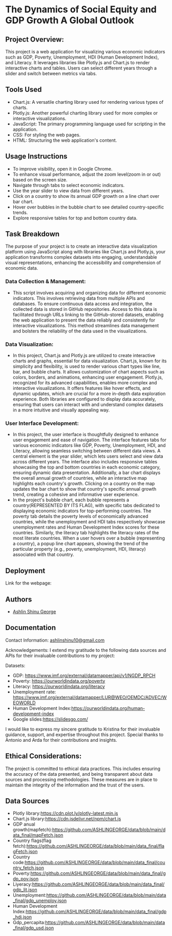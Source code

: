 
#  The Dynamics of Social Equity and GDP Growth A Global Outlook

## Project Overview:
This project is a web application for visualizing various economic indicators such as GDP, Poverty, Unemployment, HDI (Human Development Index), and Literacy. It leverages libraries like Plotly.js and Chart.js to render interactive charts and tables. Users can select different years through a slider and switch between metrics via tabs.

## Tools Used
* Chart.js: A versatile charting library used for rendering various types of charts.
* Plotly.js: Another powerful charting library used for more complex or interactive visualizations.
* JavaScript: The primary programming language used for scripting in the application.
* CSS: For styling the web pages.
* HTML: Structuring the web application's content.

## Usage Instructions
* To improve visibility, open it in Google Chrome.
* To enhance visual performance, adjust the zoom level(zoom in or out) based on the screen size.
* Navigate through tabs to select economic indicators.
* Use the year slider to view data from different years.
* Click on a country to show its annual GDP growth on a line chart over bar chart.
* Hover over bubbles in the bubble chart to see detailed country-specific trends.
* Explore responsive tables for top and bottom country data.

## Task Breakdown
The purpose of your project is to create an interactive data visualization platform using JavaScript along with libraries like Chart.js and Plotly.js, your application transforms complex datasets into engaging, understandable visual representations, enhancing the accessibility and comprehension of economic data.
### Data Collection & Management:
* This script involves acquiring and organizing data for different economic indicators. This involves retrieving data from multiple APIs and databases. To ensure continuous data access and integration, the collected data is stored in GitHub repositories. Access to this data is facilitated through URLs linking to the GitHub-stored datasets, enabling the web application to present the data reliably and consistently for interactive visualizations. This method streamlines data management and bolsters the reliability of the data used in the visualizations.

### Data Visualization: 
* In this project, Chart.js and Plotly.js are utilized to create interactive charts and graphs, essential for data visualization. Chart.js, known for its simplicity and flexibility, is used to render various chart types like line, bar, and bubble charts. It allows customization of chart aspects such as colors, borders, and animations, enhancing user engagement. Plotly.js, recognized for its advanced capabilities, enables more complex and interactive visualizations. It offers features like hover effects, and dynamic updates, which are crucial for a more in-depth data exploration experience. Both libraries are configured to display data accurately, ensuring that users can interact with and understand complex datasets in a more intuitive and visually appealing way.

### User Interface Development: 
* In this project, the user interface is thoughtfully designed to enhance user engagement and ease of navigation. The interface features tabs for various economic indicators like GDP, Poverty, Unemployment, HDI, and Literacy, allowing seamless switching between different data views. A central element is the year slider, which lets users select and view data across different years. The interface also includes responsive tables showcasing the top and bottom countries in each economic category, ensuring dynamic data presentation. Additionally, a bar chart displays the overall annual growth of countries, while an interactive map highlights each country's growth. Clicking on a country on the map updates the bar chart to show that country's specific annual growth trend, creating a cohesive and informative user experience.
* In the project's bubble chart, each bubble represents a country(REPRESENTED BY ITS FLAG), with specific tabs dedicated to displaying economic indicators for top-performing countries. The poverty tab details the poverty levels of economically advanced countries, while the unemployment and HDI tabs respectively showcase unemployment rates and Human Development Index scores for these countries. Similarly, the literacy tab highlights the literacy rates of the most literate countries. When a user hovers over a bubble (representing a country), a popup line chart appears, showing the trend of the particular property (e.g., poverty, unemployment, HDI, literacy) associated with that country.

## Deployment

Link for the webpage: 

## Authors

- [Ashlin Shinu George](https://github.com/ASHLINGEORGE)

## Documentation 

Contact Information: ashlinshinu10@gmail.com


Acknowledgements: 
I extend my gratitude to the following data sources and APIs for their invaluable contributions to my project:

Datasets:

* GDP: https://www.imf.org/external/datamapper/api/v1/NGDP_RPCH
* Poverty: https://ourworldindata.org/poverty
* Literacy: https://ourworldindata.org/literacy
* Unemployment rate: https://www.imf.org/external/datamapper/LUR@WEO/OEMDC/ADVEC/WEOWORLD
* Human Development Index:https://ourworldindata.org/human-development-index
* Google slides:https://slidesgo.com/

I would like to express my sincere gratitude to Kristina for their invaluable guidance, support, and expertise throughout this project. Special thanks to Antonio and Arda for their contributions and insights.

##  Ethical Considerations:

The project is committed to ethical data practices. This includes ensuring the accuracy of the data presented, and being transparent about data sources and processing methodologies. These measures are in place to maintain the integrity of the information and the trust of the users.

## Data Sources

* Plotly library:https://cdn.plot.ly/plotly-latest.min.js
* Chart.js library:https://cdn.jsdelivr.net/npm/chart.js
* GDP anual growth(mapfetch):https://github.com/ASHLINGEORGE/data/blob/main/data_final/mapFetch.json
* Country flags(flag fetch):https://github.com/ASHLINGEORGE/data/blob/main/data_final/flagFetch.json
* Country code:https://github.com/ASHLINGEORGE/data/blob/main/data_final/country_fetch.json
* Poverty:https://github.com/ASHLINGEORGE/data/blob/main/data_final/gdp_pov.json
* Liyeracy:https://github.com/ASHLINGEORGE/data/blob/main/data_final/gdp_lit.json
* Unemployment:https://github.com/ASHLINGEORGE/data/blob/main/data_final/gdp_unemploy.json
* Human Development Index:https://github.com/ASHLINGEORGE/data/blob/main/data_final/gdp_hdi.json
* Gdp_percapita:https://github.com/ASHLINGEORGE/data/blob/main/data_final/gdp_usd.json


